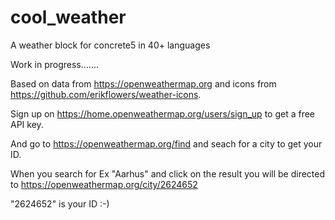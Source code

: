 # cool_weather
A weather block for concrete5 in 40+ languages

Work in progress.......

Based on data from https://openweathermap.org and icons from https://github.com/erikflowers/weather-icons.

Sign up on https://home.openweathermap.org/users/sign_up to get a free API key.

And go to https://openweathermap.org/find and seach for a city to get your ID.

When you search for Ex "Aarhus" and click on the result you will be directed to https://openweathermap.org/city/2624652


"2624652" is your ID :-)
